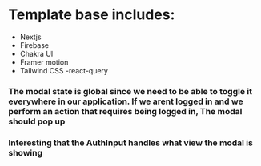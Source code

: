 # Template base includes:

- Nextjs
- Firebase
- Chakra UI
- Framer motion
- Tailwind CSS
  -react-query

### The modal state is global since we need to be able to toggle it everywhere in our application. If we arent logged in and we perform an action that requires being logged in, The modal should pop up

### Interesting that the AuthInput handles what view the modal is showing
